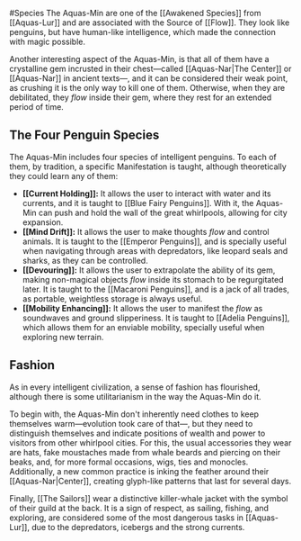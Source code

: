 #Species
The Aquas-Min are one of the [[Awakened Species]] from [[Aquas-Lur]] and are associated with the Source of [[Flow]]. They look like penguins, but have human-like intelligence, which made the connection with magic possible.

Another interesting aspect of the Aquas-Min, is that all of them have a crystalline gem incrusted in their chest—called [[Aquas-Nar|The Center]] or [[Aquas-Nar]] in ancient texts—, and it can be considered their weak point, as crushing it is the only way to kill one of them. Otherwise, when they are debilitated, they *flow* inside their gem, where they rest for an extended period of time.

## The Four Penguin Species
The Aquas-Min includes four species of intelligent penguins. To each of them, by tradition, a specific Manifestation is taught, although theoretically they could learn any of them:
- **[[Current Holding]]:** It allows the user to interact with water and its currents, and it is taught to [[Blue Fairy Penguins]]. With it, the Aquas-Min can push and hold the wall of the great whirlpools, allowing for city expansion.
- **[[Mind Drift]]:** It allows the user to make thoughts *flow* and control animals. It is taught to the [[Emperor Penguins]], and is specially useful when navigating through areas with depredators, like leopard seals and sharks, as they can be controlled.
- **[[Devouring]]:** It allows the user to extrapolate the ability of its gem, making non-magical objects *flow* inside its stomach to be regurgitated later. It is taught to the [[Macaroni Penguins]], and is a jack of all trades, as portable, weightless storage is always useful.
- **[[Mobility Enhancing]]:** It allows the user to manifest the *flow* as soundwaves and ground slipperiness. It is taught to [[Adelia Penguins]], which allows them for an enviable mobility, specially useful when exploring new terrain.
 
## Fashion
As in every intelligent civilization, a sense of fashion has flourished, although there is some utilitarianism in the way the Aquas-Min do it. 

To begin with, the Aquas-Min don't inherently need clothes to keep themselves warm—evolution took care of that—, but they need to distinguish themselves and indicate positions of wealth and power to visitors from other whirlpool cities. For this, the usual accessories they wear are hats, fake moustaches made from whale beards and piercing on their beaks, and, for more formal occasions, wigs, ties and monocles. Additionally, a new common practice is inking the feather around their [[Aquas-Nar|Center]], creating glyph-like patterns that last for several days.

Finally, [[The Sailors]] wear a distinctive killer-whale jacket with the symbol of their guild at the back. It is a sign of respect, as sailing, fishing, and exploring, are considered some of the most dangerous tasks in [[Aquas-Lur]], due to the depredators, icebergs and the strong currents.